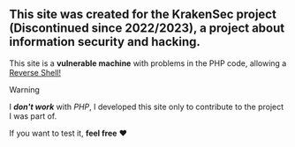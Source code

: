 ## This site was created for the KrakenSec project (Discontinued since 2022/2023), a project about information security and hacking.

This site is a **vulnerable machine** with problems in the PHP code, allowing a <a href="https://github.com/pentestmonkey/php-reverse-shell/blob/master/php-reverse-shell.php">Reverse Shell!</a>

> [!WARNING]
> I ***don't work*** with *PHP*, I developed this site only to contribute to the project I was part of.

If you want to test it, **feel free** ❤️
